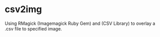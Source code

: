# csv2img
Using RMagick (Imagemagick Ruby Gem) and (CSV Library) to overlay a .csv file to specified image.
